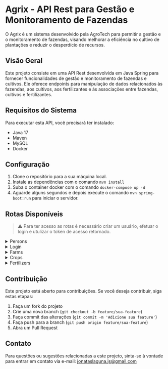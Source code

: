 # Agrix - API Rest para Gestão e Monitoramento de Fazendas

O Agrix é um sistema desenvolvido pela AgroTech para permitir a gestão e o monitoramento de fazendas, visando melhorar a eficiência no cultivo de plantações e reduzir o desperdício de recursos.

## Visão Geral

Este projeto consiste em uma API Rest desenvolvida em Java Spring para fornecer funcionalidades de gestão e monitoramento de fazendas e cultivos. Ele oferece endpoints para manipulação de dados relacionados às fazendas, aos cultivos, aos fertilizantes e às associações entre fazendas, cultivos e fertilizantes.

## Requisitos do Sistema

Para executar esta API, você precisará ter instalado:

- Java 17
- Maven
- MySQL
- Docker

## Configuração

1. Clone o repositório para a sua máquina local.
2. Instale as dependências com o comando `mvn install`
4. Suba o container docker com o comando `docker-compose up -d`
5. Aguarde alguns segundos e depois execute o comando `mvn spring-boot:run` para iniciar o servidor.

## Rotas Disponíveis

> ⚠️  Para ter acesso as rotas é necessário criar um usuário, efetuar o login e utulizar o token de acesso retornado.

<details>
  
<summary>Persons</summary>
  
#### Criar Usuário:

- Endpoint: `POST /persons`
- **Exemplo de requisição:**

  ```json
  {
    "username": "hari_seldon",
    "password": "12069",
    "role": "ADMIN"
  }
  ```
- **Exemplo de resposta:**

   ```json
   {
     "id": 2,
     "username": "hari_seldon",
     "password": "12069",
     "role": "ADMIN"
   }
   
</details>

<details>
  
<summary>Login</summary>

- Endpoint: `POST /auth/login`
- **Exemplo de requisição:**

  ```json
   {
     "username": "hari_seldon",
     "password": "12069"
   }
  ```
- **Exemplo de resposta:**

  ```json
  {
    "token": "eyJhbGciOiJIUzI1NiIsInR5cCI6IkpXVCJ9.eyJzdWIiOiJoYXJ..."
  }
  ```
  
  
</details>

<details>
<summary>Farms</summary>
  
#### Criar Fazenda:

- Endpoint: `POST /farms`
- **Exemplo de requisição:**
  
  ```json
  {
    "name": "Fazendinha",
    "size": 5
  }
  ```

- **Exemplo de resposta:**

  ```json
  {
    "id": 1,
    "name": "Fazendinha",
    "size": 5
  }

  ```
#### Listar Fazendas:

  - Endpoint: `GET /farms`
  - **Exemplo de resposta:**

    ```json
    [
      {
        "id": 1,
        "name": "Fazendinha",
        "size": 5.0
      },
      {
        "id": 2,
        "name": "Fazenda do Júlio",
        "size": 2.5
      }
    ]
    ```

#### Encontrar Fazenda Por ID:

  - Endpoint: `GET /farms/{id}`
  - **Exemplo de resposta:**

    ```json
    {
      "id": 3,
      "name": "My Cabbages!",
      "size": 3.49
    }
    ```
#### Listar Cultivos de uma Fazenda:

  - Endpoint: `GET /farms/{farmId}/crops`
  - **Exemplo de resposta: (para `/farms/1/crops`)**

    ```json
    [
      {
        "id": 1,
        "name": "Couve-flor",
        "plantedArea": 5.43,
        "plantedDate": "2022-12-05",
        "harvestDate": "2023-06-08",
        "farmId": 1
      },
      {
        "id": 2,
        "name": "Alface",
        "plantedArea": 21.3,
        "plantedDate": "2022-02-15",
        "harvestDate": "2023-02-20",
        "farmId": 1
      }
    ]
    ```
</details>

<details>
<summary>Crops</summary>

#### Criar Cultivo:

  - Endpoint: `POST /farms/{farmId}/crops`
  - **Exemplo de requisição:**

    ```json
    {
      "name": "Couve-flor",
      "plantedArea": 5.43,
      "plantedDate": "2022-12-05",
      "harvestDate": "2023-06-08"
    }
    ```

 - **Exemplo de resposta:**

    ```json
    {
      "id": 1,
      "name": "Couve-flor",
      "plantedArea": 5.43,
      "plantedDate": "2022-12-05",
      "harvestDate": "2023-06-08",
      "farmId": 1
    }
    ```
    
#### Encontrar Cultivo Por ID:

   - Endpoint: `GET /crops/{id}`
   - **Exemplo de resposta: (para `/crops/3`)**

	   ```json
	   {
	     "id": 3,
	     "name": "Tomate",
	     "plantedArea": 1.9,
	     "plantedDate": "2023-05-22",
	     "harvestDate": "2024-01-10",
	     "farmId": 2
	   }
	   ```

#### Pesquisar Cultivos por Intervalo de Datas:

  - Endpoint: `GET /crops/search?start={startDate}&end={endDate}`
  - Exemplo de resposta: (para /crops/search?start=2023-01-07&end=2024-01-10)

    ```json
    [
      {
        "id": 1,
        "name": "Couve-flor",
        "plantedArea": 5.43,
        "plantedDate": "2022-02-15",
        "harvestDate": "2023-02-20",
        "farmId": 1
      },
      {
        "id": 3,
        "name": "Tomate",
        "plantedArea": 1.9,
        "plantedDate": "2023-05-22",
        "harvestDate": "2024-01-10",
        "farmId": 2
      }
    ]
    ```
</details>

<details>
<summary>Fertilizers</summary>

#### Criar Fertilizante:

   - Endpoint: `POST /fertilizers`
   - **Exemplo de requisição:**

	  ```json
	  {
	    "name": "Compostagem",
	    "brand": "Feita em casa",
	    "composition": "Restos de alimentos"
	  }
	  ```

   - **Exemplo de resposta:**

	   ```json
	    {
	      "id": 1,
	      "name": "Compostagem",
	      "brand": "Feita em casa",
	      "composition": "Restos de alimentos"
	    }
	   ```

#### Listar Fertilizantes:

  - Endpoint: `GET /fertilizers`
  - **Exemplo de resposta:**

	   ```json
	    [
	      {
	        "id": 1,
	        "name": "Compostagem",
	        "brand": "Feita em casa",
	        "composition": "Restos de alimentos"
	      },
	      {
	        "id": 2,
	        "name": "Húmus",
	        "brand": "Feito pelas minhocas",
	        "composition": "Muitos nutrientes"
	      }
	    [
	   ```
</details>

## Contribuição

Este projeto está aberto para contribuições. Se você deseja contribuir, siga estas etapas:

1. Faça um fork do projeto
2. Crie uma nova branch (`git checkout -b feature/sua-feature`)
3. Faça commit das alterações (`git commit -m 'Adicione sua feature'`)
4. Faça push para a branch (`git push origin feature/sua-feature`)
5. Abra um Pull Request

## Contato

Para questões ou sugestões relacionadas a este projeto, sinta-se à vontade para entrar em contato via e-mail: [jonataslaguna.js@gmail.com](mailto:jonataslaguna.js@gmail.com)

